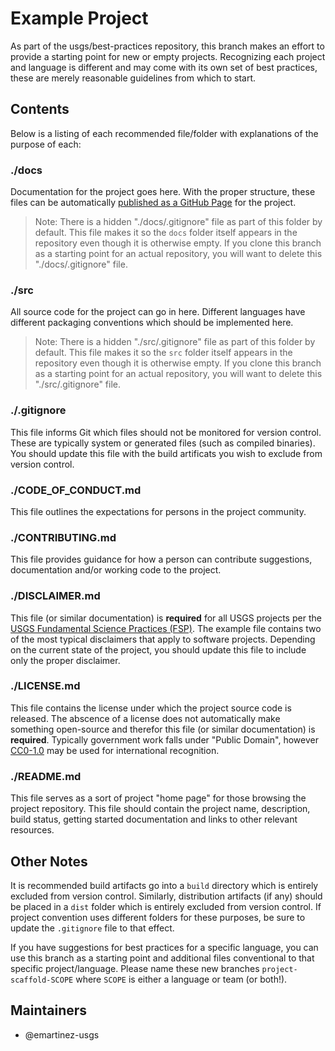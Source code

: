 Example Project
===============

As part of the usgs/best-practices repository, this branch makes an effort to
provide a starting point for new or empty projects. Recognizing each project
and language is different and may come with its own set of best practices,
these are merely reasonable guidelines from which to start.


Contents
--------

Below is a listing of each recommended file/folder with explanations of the
purpose of each:


### ./docs

Documentation for the project goes here. With the proper structure, these
files can be automatically [published as a GitHub Page][1] for the project.

> Note: There is a hidden "./docs/.gitignore" file as part of this folder by
>       default. This file makes it so the `docs` folder itself appears in
>       the repository even though it is otherwise empty. If you clone this
>       branch as a starting point for an actual repository, you will want to
>       delete this "./docs/.gitignore" file.


### ./src

All source code for the project can go in here. Different languages have
different packaging conventions which should be implemented here.

> Note: There is a hidden "./src/.gitignore" file as part of this folder by
>       default. This file makes it so the `src` folder itself appears in
>       the repository even though it is otherwise empty. If you clone this
>       branch as a starting point for an actual repository, you will want to
>       delete this "./src/.gitignore" file.


### ./.gitignore

This file informs Git which files should not be monitored for version control.
These are typically system or generated files (such as compiled binaries). You
should update this file with the build artificats you wish to exclude from
version control.


### ./CODE_OF_CONDUCT.md

This file outlines the expectations for persons in the project community.


### ./CONTRIBUTING.md

This file provides guidance for how a person can contribute suggestions,
documentation and/or working code to the project.


### ./DISCLAIMER.md

This file (or similar documentation) is **required** for all USGS projects
per the [USGS Fundamental Science Practices (FSP)][2]. The example file
contains two of the most typical disclaimers that apply to software projects.
Depending on the current state of the project, you should update this file to
include only the proper disclaimer.


### ./LICENSE.md

This file contains the license under which the project source code is released.
The abscence of a license does not automatically make something open-source and
therefor this file (or similar documentation) is **required**. Typically
government work falls under "Public Domain", however [CC0-1.0][3] may be used for
international recognition.


### ./README.md

This file serves as a sort of project "home page" for those browsing the
project repository. This file should contain the project name, description,
build status, getting started documentation and links to other relevant
resources.


Other Notes
-----------

It is recommended build artifacts go into a `build` directory which is entirely
excluded from version control. Similarly, distribution artifacts (if any) should
be placed in a `dist` folder which is entirely excluded from version control.
If project convention uses different folders for these purposes, be sure to
update the `.gitignore` file to that effect.

If you have suggestions for best practices for a specific language, you can
use this branch as a starting point and additional files conventional to that
specific project/language. Please name these new branches
`project-scaffold-SCOPE` where `SCOPE` is either a language or team (or both!).


Maintainers
-----------
 - @emartinez-usgs



[1]: https://help.github.com/articles/configuring-a-publishing-source-for-github-pages/
[2]: https://www2.usgs.gov/fsp/fsp_disclaimers.asp
[3]: https://creativecommons.org/publicdomain/zero/1.0/legalcode
